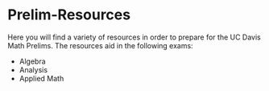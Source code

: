 # Prelim-Resources

Here you will find a variety of resources in order to prepare for the UC Davis Math Prelims. The resources aid in the following exams: 
- Algebra
- Analysis
- Applied Math
